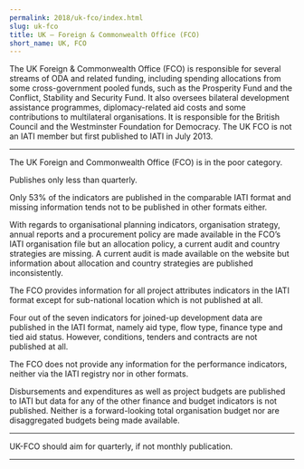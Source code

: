 ```yaml
---
permalink: 2018/uk-fco/index.html
slug: uk-fco
title: UK – Foreign & Commonwealth Office (FCO)
short_name: UK, FCO
---
```


The UK Foreign & Commonwealth Office (FCO) is responsible for several streams of ODA and related funding, including spending allocations from some cross-government pooled funds, such as the Prosperity Fund and the Conflict, Stability and Security Fund. It also oversees bilateral development assistance programmes, diplomacy-related aid costs and some contributions to multilateral organisations. It is responsible for the British Council and the Westminster Foundation for Democracy. The UK FCO is not an IATI member but first published to IATI in July 2013. 

---

The UK Foreign and Commonwealth Office (FCO) is in the poor category. 

Publishes only less than quarterly. 

Only 53% of the indicators are published in the comparable IATI format and missing information tends not to be published in other formats either. 

With regards to organisational planning indicators, organisation strategy, annual reports and a procurement policy are made available in the FCO’s IATI organisation file but an allocation policy, a current audit and country strategies are missing. A current audit is made available on the website but information about allocation and country strategies are published inconsistently. 

The FCO provides information for all project attributes indicators in the IATI format except for sub-national location which is not published at all.

Four out of the seven indicators for joined-up development data are published in the IATI format, namely aid type, flow type, finance type and tied aid status. However, conditions, tenders and contracts are not published at all. 

The FCO does not provide any information for the performance indicators, neither via the IATI registry nor in other formats. 

Disbursements and expenditures as well as project budgets are published to IATI but data for any of the other finance and budget indicators is not published. Neither is a forward-looking total organisation budget nor are disaggregated budgets being made available. 



---

UK-FCO should aim for quarterly, if not monthly publication.

---
